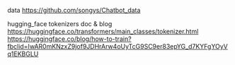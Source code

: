 data
https://github.com/songys/Chatbot_data

hugging_face tokenizers doc & blog
https://huggingface.co/transformers/main_classes/tokenizer.html
https://huggingface.co/blog/how-to-train?fbclid=IwAR0mKNzxZ9jof9JDHrArw4oUyTcG9SC9er83epYG_d7KYFgYOyVq1EKBGLU
